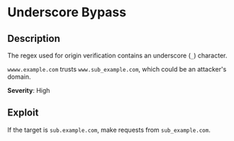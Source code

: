 # Underscore Bypass

## Description 
The regex used for origin verification contains an underscore (`_`) character.

`wwww.example.com` trusts `www.sub_example.com`, which could be an attacker's domain.

**Severity**: High

## Exploit 
If the target is `sub.example.com`, make requests from `sub_example.com`.
